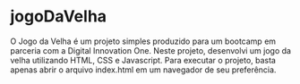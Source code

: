 # jogoDaVelha
O Jogo da Velha é um projeto simples produzido para um bootcamp em parceria com a Digital Innovation One. Neste projeto, desenvolvi um jogo da velha utilizando HTML, CSS e Javascript. Para executar o projeto, basta apenas abrir o arquivo index.html em um navegador de seu preferência.
